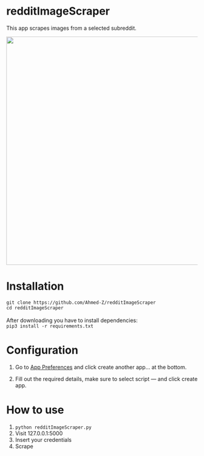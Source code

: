 # redditImageScraper
This app scrapes images from a selected subreddit.

<p align="center">
  <img src="https://media.giphy.com/media/C4InRDS1RbMRbpIRAV/giphy.gif" style="height:600px;" >
</p>

# Installation

`git clone https://github.com/Ahmed-Z/redditImageScraper`<br>
`cd redditImageScraper` <br><br>
After downloading you have to install dependencies:<br>
`pip3 install -r requirements.txt`

# Configuration
1. Go to [App Preferences](https://www.reddit.com/prefs/apps) and click create another app… at the bottom.

2. Fill out the required details, make sure to select script — and click create app.

# How to use

1. `python redditImageScraper.py`
2. Visit 127.0.0.1:5000
3. Insert your credentials
4. Scrape

